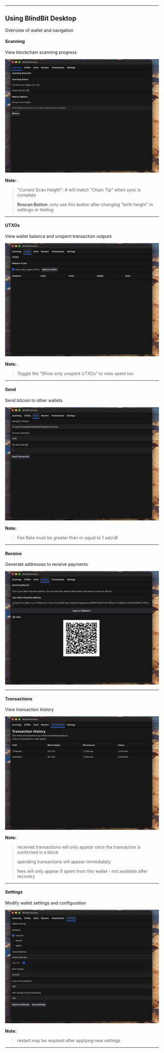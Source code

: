  ***
## Using BlindBit Desktop

Overview of wallet and navigation

#### Scanning

View blockchain scanning progress

<img src="../screenshots/overview_scanning.png" alt="Scanning" style="max-height: 500px;">


**Note:**
> "Current Scan Height": \# will match "Chain Tip" when sync is complete
> 
> **Rescan Button**: only use this button after changing "birth height" in settings or testing
> 

---

#### UTXOs

View wallet balance and unspent transaction outputs

<img src="../screenshots/overview_utxos.png" alt="UTXOs" style="max-height: 500px;">


**Note:**
> Toggle the "Show only unspent UTXOs" to view spent too
> 

---

#### Send

Send bitcoin to other wallets

<img src="../screenshots/overview_send.png" alt="Send" style="max-height: 500px;">


**Note:**
> Fee Rate must be greater than or equal to 1 sat/vB
> 

---

#### Receive

Generate addresses to receive payments

<img src="../screenshots/overview_receive.png" alt="Receive" style="max-height: 500px;">



---

#### Transactions

View transaction history

<img src="../screenshots/overview_transactions.png" alt="Transactions" style="max-height: 500px;">


**Note:**
> received transactions will only appear once the transaction is confirmed in a block
> 
> spending transactions will appear immediately
> 
> fees will only appear if spent from this wallet - not available after recovery
> 

---

#### Settings

Modify wallet settings and configuration

<img src="../screenshots/overview_settings.png" alt="Settings" style="max-height: 500px;">


**Note:**
> restart may be required after applying new settings

---

